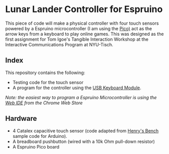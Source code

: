 # Lunar Lander Controller for Espruino

This piece of code will make a physical controller with four touch sensors powered by a Espruino microcontroller (I am using the [Pico)](http://www.espruino.com/Pico) act as the arrow keys from a keyboard to play online games. This was designed as the first assignment for Tom Igoe's Tangible Interaction Workshop at the Interactive Communications Program at NYU-Tisch. 

## Index
This repository contains the following: 

- Testing code for the touch sensor
- A program for the controller using the [USB Keyboard Module](http://www.espruino.com/modules/USBKeyboard.js). 

*Note: the easiest way to program a Espruino Microcontroller is using the [Web IDE](https://chrome.google.com/webstore/detail/espruino-web-ide/bleoifhkdalbjfbobjackfdifdneehpo) from the Chrome Web Store*

## Hardware 
- 4 Catalex capacitive touch sensor (code adapted from [Henry's Bench](http://henrysbench.capnfatz.com/henrys-bench/arduino-sensors-and-input/catalex-ttp223b-arduino-capacitive-touch-sensor-tutorial/) sample code for Arduino). 
- A breadboard pushbutton (wired with a 10k Ohm pull-down resistor)
- A Espruino Pico board

